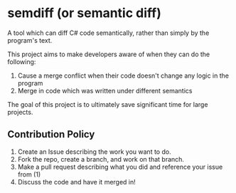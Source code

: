 # semdiff (or semantic diff)

A tool which can diff C# code semantically, rather than simply by the program's text.

This project aims to make developers aware of when they can do the following:

1. Cause a merge conflict when their code doesn't change any logic in the program
2. Merge in code which was written under different semantics

The goal of this project is to ultimately save significant time for large projects.

## Contribution Policy

1. Create an Issue describing the work you want to do.
2. Fork the repo, create a branch, and work on that branch.
3. Make a pull request describing what you did and reference your issue from (1)
4. Discuss the code and have it merged in!

